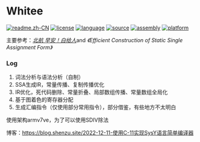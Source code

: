 # Whitee

[![readme.zh-CN](https://img.shields.io/badge/readme-中文-g.svg)](README.zh-CN.md) [![license](https://img.shields.io/badge/license-GPL--3.0-red.svg)](LICENSE) [![language](https://img.shields.io/badge/language-C++-f34b7d.svg)](https://www.cplusplus.com/) [![source](https://img.shields.io/badge/source_language-SysY-yellow.svg)](https://gitlab.eduxiji.net/nscscc/compiler2021/-/blob/master/SysY%E8%AF%AD%E8%A8%80%E5%AE%9A%E4%B9%89.pdf) [![assembly](https://img.shields.io/badge/target_assembly-ARM--v7a-blue.svg)](https://developer.arm.com/) [![platform](https://img.shields.io/badge/platform-Linux_|_Windows-lightgrey.svg)](https://github.com/Forever518/Whitee)

主要参考：[*北航 早安！白给人*](https://github.com/Forever518/Whitee)and *《Efficient Construction of Static Single Assignment Form》*

### Log

1. 词法分析与语法分析（自制）
2. SSA生成IR，常量传播、复制传播优化
3. IR优化，死代码删除、常量折叠、局部数组传播、常量数组全局化
4. 基于图着色的寄存器分配
5. 生成汇编指令（仅使用部分常用指令），部分借鉴，有些地方不太明白

使用架构armv7ve，为了可以使用SDIV除法

博客：https://blog.shenzu.site/2022-12-11-使用C-11实现SysY语言简单编译器
